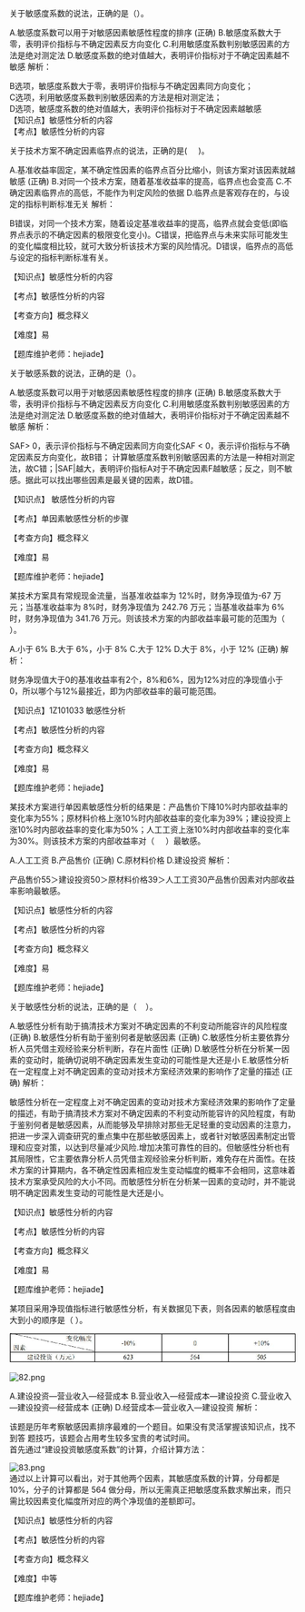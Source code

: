 <p>关于敏感度系数的说法，正确的是（）。</p>
A.敏感度系数可以用于对敏感因素敏感性程度的排序  (正确)
B.敏感度系数大于零，表明评价指标与不确定因素反方向变化
C.利用敏感度系数判别敏感因素的方法是绝对测定法
D.敏感度系数的绝对值越大，表明评价指标对于不确定因素越不敏感
解析：<p>B选项，敏感度系数大于零，表明评价指标与不确定因素同方向变化；<br/>C选项，利用敏感度系数判别敏感因素的方法是相对测定法；<br/>D选项，敏感度系数的绝对值越大，表明评价指标对于不确定因素越敏感<br/>【知识点】敏感性分析的内容<br/>【考点】敏感性分析的内容</p>
<p>关于技术方案不确定因素临界点的说法，正确的是( &nbsp; &nbsp; )。</p>
A.基准收益率固定，某不确定性因素的临界点百分比缩小，则该方案对该因素就越敏感  (正确)
B.对同一个技术方案，随着基准收益率的提高，临界点也会变高
C.不确定因素临界点的高低，不能作为判定风险的依据
D.临界点是客观存在的，与设定的指标判断标准无关
解析：<p>    B错误，对同一个技术方案，随着设定基准收益率的提高，临界点就会变低(即临界点表示的不确定因素的极限变化变小)。C错误，把临界点与未来实际可能发生的变化幅度相比较，就可大致分析该技术方案的风险情况。D错误，临界点的高低与设定的指标判断标准有关。</p><p>    【知识点】敏感性分析的内容</p><p>    【考点】敏感性分析的内容</p><p>    【考查方向】概念释义</p><p>    【难度】易</p><p>    【题库维护老师：hejiade】</p>
<p>关于敏感系数的说法，正确的是（）。</p>
A.敏感度系数可以用于对敏感因素敏感性程度的排序  (正确)
B.敏感度系数大于零，表明评价指标与不确定因素反方向变化
C.利用敏感度系数判别敏感因素的方法是绝对测定法
D.敏感度系数的绝对值越大，表明评价指标对于不确定因素越不敏感
解析：<p>SAF&gt; 0，表示评价指标与不确定因素同方向变化SAF &lt; 0，表示评价指标与不确定因素反方向变化，故B错； 计算敏感度系数判别敏感因素的方法是一种相对测定法，故C错；|SAF|越大，表明评价指标A对于不确定因素F越敏感；反之，则不敏感。据此可以找出哪些因素是最关键的因素，故D错。</p><p>【知识点】 敏感性分析的内容</p><p>【考点】单因素敏感性分析的步骤</p><p>【考查方向】概念释义</p><p>【难度】易</p><p>【题库维护老师：hejiade】</p>
<p>某技术方案具有常规现金流量，当基准收益率为 12%时，财务净现值为-67 万元；当基准收益率为 8%时，财务净现值为 242.76 万元；当基准收益率为 6%时，财务净现值为 341.76 万元。则该技术方案的内部收益率最可能的范围为（ ）。</p>
A.小于 6%
B.大于 6%，小于 8%
C.大于 12%
D.大于 8%，小于 12%  (正确)
解析：<p>财务净现值大于0的基准收益率有2个，8%和6%，因为12%对应的净现值小于0，所以哪个与12%最接近，即为内部收益率的最可能范围。</p><p>【知识点】1Z101033 敏感性分析</p><p>【考点】敏感性分析的内容</p><p>【考查方向】概念释义</p><p>【难度】易</p><p>【题库维护老师：hejiade】</p>
<p>某技术方案进行单因素敏感性分析的结果是：产品售价下降10%时内部收益率的变化率为55%；原材料价格上涨10%时内部收益率的变化率为39%；建设投资上涨10%时内部收益率的变化率为50%；人工工资上涨10%时内部收益率的变化率为30%。则该技术方案的内部收益率对（ &nbsp; &nbsp; ）最敏感。</p>
A.人工工资
B.产品售价  (正确)
C.原材料价格
D.建设投资
解析：<p>产品售价55＞建设投资50＞原材料价格39＞人工工资30产品售价因素对内部收益率影响最敏感。</p><p>【知识点】敏感性分析的内容</p><p>【考点】敏感性分析的内容</p><p>【考查方向】概念释义</p><p>【难度】易</p><p>【题库维护老师：hejiade】</p>
<p>关于敏感性分析的说法，正确的是（ &nbsp; &nbsp;）。</p>
A.敏感性分析有助于搞清技术方案对不确定因素的不利变动所能容许的风险程度  (正确)
B.敏感性分析有助于鉴别何者是敏感因素  (正确)
C.敏感性分析主要依靠分析人员凭借主观经验来分析判断，存在片面性  (正确)
D.敏感性分析在分析某一因素的变动时，能确切说明不确定因素发生变动的可能性是大还是小
E.敏感性分析在一定程度上对不确定因素的变动对技术方案经济效果的影响作了定量的描述  (正确)
解析：<p>敏感性分析在一定程度上对不确定因素的变动对技术方案经济效果的影响作了定量的描述，有助于搞清技术方案对不确定因素的不利变动所能容许的风险程度，有助于鉴别何者是敏感因素，从而能够及早排除对那些无足轻重的变动因素的注意力，把进一步深入调查研究的重点集中在那些敏感因素上，或者针对敏感因素制定出管理和应变对策，以达到尽量减少风险.增加决策可靠性的目的。但敏感性分析也有其局限性，它主要依靠分析人员凭借主观经验来分析判断，难免存在片面性。在技术方案的计算期内，各不确定性因素相应发生变动幅度的概率不会相同，这意味着技术方案承受风险的大小不同。而敏感性分析在分析某一因素的变动时，并不能说明不确定因素发生变动的可能性是大还是小。</p><p>【知识点】敏感性分析的内容</p><p>【考点】敏感性分析的内容</p><p>【考查方向】概念释义</p><p>【难度】易</p><p>【题库维护老师：hejiade】</p>
<p>某项目采用净现值指标进行敏感性分析，有关数据见下表，则各因素的敏感程度由大到小的顺序是（ ）。<br/></p><p><img title="81.png" style="float:none" src="../一、敏感性分析的内容_images/49d23215-cf2d-43bd-ad05-3a0882d52f17.png"/></p><p><img title="82.png" style="float:none" src="http://img.wangxiao.cn/bjupload/2019-08-09/519a5dbf-87f2-4616-bbfc-341c57e8c2ac.png"/></p>
A.建设投资—营业收入—经营成本
B.营业收入—经营成本—建设投资
C.营业收入—建设投资—经营成本  (正确)
D.经营成本—营业收入—建设投资
解析：<p>该题是历年考察敏感因素排序最难的一个题目。如果没有灵活掌握该知识点，找不到答 题技巧，该题会占用考生较多宝贵的考试时间。 <br/>首先通过“建设投资敏感度系数”的计算，介绍计算方法：</p><p><img title="83.png" src="http://mtiku.wangxiao.cn/ueditor/net/upload/image/20211208/6377457693651725801843443.png" data-catchresult="img_catchSuccess"/><br/>通过以上计算可以看出，对于其他两个因素，其敏感度系数的计算，分母都是 10%，分子的计算都是 564 做分母，所以无需真正把敏感度系数求解出来，而只需比较因素变化幅度所对应的两个净现值的差额即可。</p><p>【知识点】敏感性分析的内容</p><p>【考点】敏感性分析的内容</p><p>【考查方向】概念释义</p><p>【难度】中等</p><p>【题库维护老师：hejiade】</p>
